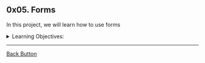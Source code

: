 ## 0x05. Forms

<p>In this project, we will learn how to use forms</p>
<details>
<summary>Learning Objectives: </summary>
<br>

- How to create an HTML5 form
- How to choose the right input type
- How to constrain a form field with regular expressions
- How to style inputs for invalid, valid, and required fields
- How to build a a comment form
- How to build a simple search form
- How to create usable and accessible forms


</details>

---

[Back Button](https://github.com/FatChicken277/holbertonschool-web_front_end)
